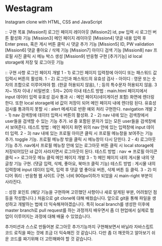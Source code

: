 # Westagram
 Instagram clone with HTML, CSS and JavaScript


:: 구현 목표 
[Mission1] 로그인 페이지 레이아웃
[Mission2] id, pw 입력 시 로그인 버튼 활성화 기능
[Mission3] 메인 페이지 레이아웃
[Mission4] 댓글 내용 입력 후 Enter press, 혹은 게시 버튼 클릭 시 댓글 추가 기능
[Mission5] ID, PW validation
[Mission6] 댓글 좋아요 / 삭제 기능
[Mission7] 아이디 검색 기능
[Mission8] nav 프로필 사진 클릭 시 메뉴 박스 생성
[Mission9] 반응형 구현
[추가기능] id local storage에 저장 및 로그아웃 기능

:: 구현 사항
로그인 페이지 개발
1 - 1) 로그인 페이지 입력창에 아이디 또는 패스워드 값 입력시 버튼의 활성화.
1 - 2) 로그인과 패스워드의 유효성 검사 - 아이디 : 영문 또는 숫자의 조합으로 이루어져야 함. (한글 허용되지 않음), ! ; 등의 특수문자 허용되지 않음. 3자~ 15자 이내 / 비밀번호 : 5자~ 20자 이내
테스트 방법 : main.html 페이지에서 input 데이터 입력
유효성 검사 통과 시 : 메인 페이지(네이게이션 포함) 화면에 렌더링 한다. 또한 local storage에 id 값이 저장이 되어 메인 페이지 내에 렌더링 된다.
유효성 검사를 통과하지 못할 시 : alert 메세지로 반환 예외 처리 구현한다.
navigation 개발
2 - 1) nav 검색창에 데이터 입력시 버튼의 활성화.
2 - 2) nav 내에 있는 검색창에서 user들을 검색할 수 있는 기능 추가. id 중 포함된 문자가 있는 모든 user들을 검색창에서 보여준다.
테스트 방법 : 메인 페이지 화면 위의 nav 안에 있는 입력창에 input 데이터 입력.
2 - 3) nav 내에 있는 프로필 아이콘 클릭 시 프로필 메뉴창을 보여주는 기능 추가. toggle 기능. 프로필 메뉴창 밖을 클릭 시 메뉴창이 다시 닫힌다.
2 - 4) 로그아웃 기능 추가. nav에서 프로필 메뉴창 안에 있는 로그아웃 버튼 클릭 시 local storage에 저장되어있던 id 값이 사라지면서 로그아웃이 된다.
테스트 방법 : nav => 프로필 아이콘 클릭 => 로그아웃 메뉴 클릭
메인 페이지 개발
3 - 1) 메인 페이지 내의 게시물 내의 댓글창 기능 구현. (댓글 입력, 삭제, 좋아요, 북마크 클릭 기능)
테스트 방법 : 게시물 내의 입력창에 input 데이터 입력, 입력 후 댓글 옆 좋아요 버튼, 삭제 버튼 등 클릭.
3 - 2) 미디어 쿼리 : 반응형 웹 사이트 구현. 너비 900px이하가 되었을 시 main-right 부분이 사라진다.

:: 성장 포인트 (해당 기능을 구현하며 고민했던 사항이나 새로 알게된 부분, 어려웠던 점 등을 작성합니다.)
처음으로 git clone에 대해 배웠습니다. 앞으로 git을 통해 파일을 생성하고 개발하는 법에 더 익숙해져야겠습니다. 특히 local branch를 생성한 이후에 master branch로 pull request를 하는 과정까지 배우면서 좀 더 현업에서 실제로 협업이 이루어지는 과정에 대해 배울 수 있었습니다.

추가미션과 스스로 만들어본 로그아웃 추가기능까지 구현해보면서 바닐라 자바스립트 코드 로직을 짜는 것에 조금 더 익숙해진 것 같습니다. 다만 좀 더 깨끗하고 알아보기 쉬운 코드를 짜기위해 더 고민해봐야 할 것 같습니다.



